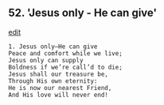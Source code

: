 
## 52.  'Jesus only - He can give'
[edit](https://docs.google.com/document/d/18WPBR%2DWGSobvRSE1cIpE3%2D8U5IK8tYMc/edit?mode=html)



    1. Jesus only—He can give 
    Peace and comfort while we live; 
    Jesus only can supply 
    Boldness if we’re call’d to die; 
    Jesus shall our treasure be, 
    Through His own eternity:
    He is now our nearest Friend,
    And His love will never end!
